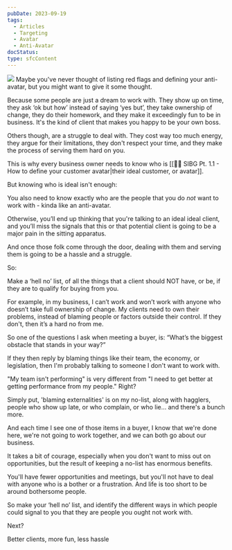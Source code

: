 ```yaml
---
pubDate: 2023-09-19
tags:
  - Articles
  - Targeting
  - Avatar
  - Anti-Avatar
docStatus: 
type: sfcContent
---
```




![](Media/SalesFlowCoach.app_Why-you-should-define-and-anti-avatar_MartinStellar.jpg)
Maybe you've never thought of listing red flags and defining your anti-avatar, but you might want to give it some thought. 

Because some people are just a dream to work with. They show up on time, they ask ‘ok but how’ instead of saying ‘yes but’, they take ownership of change, they do their homework, and they make it exceedingly fun to be in business. It's the kind of client that makes you happy to be your own boss.

Others though, are a struggle to deal with. They cost way too much energy, they argue for their limitations, they don't respect your time, and they make the process of serving them hard on you.

This is why every business owner needs to know who is [[👨‍🎓 SIBG Pt. 1.1 - How to define your customer avatar|their ideal customer, or avatar]].

But knowing who is ideal isn't enough: 

You also need to know exactly who are the people that you do *not* want to work with - kinda like an anti-avatar.

Otherwise, you’ll end up thinking that you're talking to an ideal ideal client, and you’ll miss the signals that this or that potential client is going to be a major pain in the sitting apparatus.

And once those folk come through the door, dealing with them and serving them is going to be a hassle and a struggle.

So:

Make a ‘hell no’ list, of all the things that a client should NOT have, or be, if they are to qualify for buying from you.

For example, in my business, I can’t work and won’t work with anyone who doesn’t take full ownership of change. My clients need to own their problems, instead of blaming people or factors outside their control. If they don't, then it’s a hard no from me.

So one of the questions I ask when meeting a buyer, is: “What’s the biggest obstacle that stands in your way?”

If they then reply by blaming things like their team, the economy, or legislation, then I'm probably talking to someone I don't want to work with. 

"My team isn't performing" is very different from "I need to get better at getting performance from my people." Right?

Simply put, 'blaming externalities' is on my no-list, along with hagglers, people who show up late, or who complain, or who lie... and there's a bunch more. 

And each time I see one of those items in a buyer, I know that we're done here, we're not going to work together, and we can both go about our business. 

It takes a bit of courage, especially when you don't want to miss out on opportunities, but the result of keeping a no-list has enormous benefits. 

You'll have fewer opportunities and meetings, but you'll not have to deal with anyone who is a bother or a frustration. And life is too short to be around bothersome people. 

So make your ‘hell no’ list, and identify the different ways in which people could signal to you that they are people you ought not work with.

Next?

Better clients, more fun, less hassle

